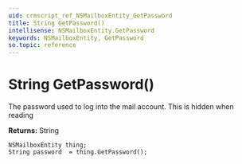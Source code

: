 ```yaml
---
uid: crmscript_ref_NSMailboxEntity_GetPassword
title: String GetPassword()
intellisense: NSMailboxEntity.GetPassword
keywords: NSMailboxEntity, GetPassword
so.topic: reference
---
```


# String GetPassword()

The password used to log into the mail account. This is hidden when reading

**Returns:** String

```crmscript
NSMailboxEntity thing;
String password  = thing.GetPassword();
```

